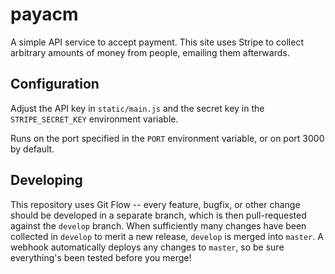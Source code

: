 # payacm

A simple API service to accept payment. This site uses Stripe to collect
arbitrary amounts of money from people, emailing them afterwards.

## Configuration

Adjust the API key in `static/main.js` and the secret key in the
`STRIPE_SECRET_KEY` environment variable.

Runs on the port specified in the `PORT` environment variable, or on port 3000
by default.

## Developing

This repository uses Git Flow -- every feature, bugfix, or other change should
be developed in a separate branch, which is then pull-requested against the
`develop` branch. When sufficiently many changes have been collected in
`develop` to merit a new release, `develop` is merged into `master`. A webhook
automatically deploys any changes to `master`, so be sure everything's been
tested before you merge!
